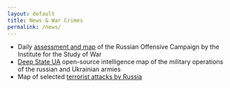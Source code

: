 ```yaml
---
layout: default
title: News & War Crimes
permalink: /news/
---
```

- Daily [assessment and map](https://www.understandingwar.org/publications) of the Russian Offensive Campaign by the Institute for the Study of War
- [Deep State UA](https://deepstatemap.live/en#6/49.438/32.053) open-source intelligence map of the military operations of the russian and Ukrainian armies 
- Map of selected [terrorist attacks by Russia](https://liveuamap.com/)

<a class="twitter-timeline" href="https://twitter.com/maximmath"></a>
<script async src="https://platform.twitter.com/widgets.js" charset="utf-8">
</script> 
